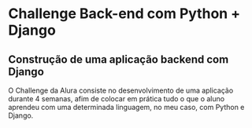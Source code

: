 # Challenge Back-end com Python + Django

## Construção de uma aplicação backend com Django

O Challenge da Alura consiste no desenvolvimento de uma aplicação durante 4 semanas, afim de colocar em prática tudo o que o aluno aprendeu com uma determinada linguagem, no meu caso, com Python e Django.
